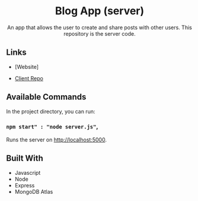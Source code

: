 <h1 align="center">Blog App (server)</h1>

<p align="center">An app that allows the user to create and share posts with other users. This repository is the server code.</p>

## Links

- [Website]

- [Client Repo](https://github.com/cyoung-sudo/blog-app-client)

## Available Commands

In the project directory, you can run:

### `npm start" : "node server.js"`,

Runs the server on [http://localhost:5000](http://localhost:5000).

## Built With

- Javascript
- Node
- Express
- MongoDB Atlas